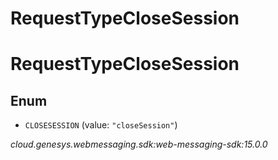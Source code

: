 # RequestTypeCloseSession


# RequestTypeCloseSession

## Enum


* `CLOSESESSION` (value: `"closeSession"`)




_cloud.genesys.webmessaging.sdk:web-messaging-sdk:15.0.0_
